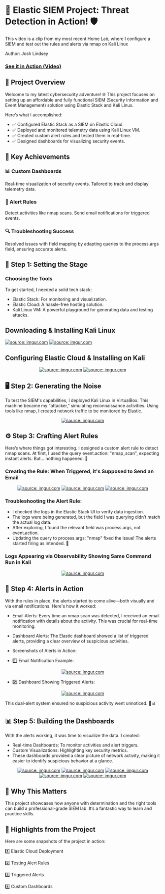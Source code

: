 # 🚀 Elastic SIEM Project: Threat Detection in Action! 🛡️
This video is a clip from my most recent Home Lab, where I configure a SIEM and test out the rules and alerts via nmap on Kali Linux

Author: Josh Lindsey
 ### [See it in Action (Video)](https://youtu.be/LpZ0KIMPMbU)

<h2>📝 Project Overview</h2>
Welcome to my latest cybersecurity adventure! 🌐 This project focuses on setting up an affordable and fully functional SIEM (Security Information and Event Management) solution using Elastic Stack and Kali Linux.

Here’s what I accomplished:

- ✅ Configured Elastic Stack as a SIEM on Elastic Cloud.
- ✅ Deployed and monitored telemetry data using Kali Linux VM.
- ✅ Created custom alert rules and tested them in real-time.
- ✅ Designed dashboards for visualizing security events.

<h2>🌟 Key Achievements</h2>

<h3>📊 Custom Dashboards</h3>
Real-time visualization of security events.
Tailored to track and display telemetry data.
<h3>🚨 Alert Rules</h3>
Detect activities like nmap scans.
Send email notifications for triggered events.
<h3>🔍 Troubleshooting Success</h3>
Resolved issues with field mapping by adapting queries to the process.args field, ensuring accurate alerts.

<h2>🔨 Step 1: Setting the Stage</h2>
<h3>Choosing the Tools</h3>
To get started, I needed a solid tech stack:

- Elastic Stack: For monitoring and visualization.
- Elastic Cloud: A hassle-free hosting solution.
- Kali Linux VM: A powerful playground for generating data and testing attacks.

<p align="center">
<h2>Downloading & Installing Kali Linux</h2>

<a href="https://imgur.com/szPqev8"><img src="https://i.imgur.com/szPqev8.png" title="source: imgur.com" /></a>
<a href="https://imgur.com/PP9Cck3"><img src="https://i.imgur.com/PP9Cck3.png" title="source: imgur.com" /></a></p>



<h2>Configuring Elastic Cloud & Installing on Kali</h2>
<p align="center">
<a href="https://imgur.com/7W9ftHO"><img src="https://i.imgur.com/7W9ftHO.png" title="source: imgur.com" /></a>
<a href="https://imgur.com/LiVcWXm"><img src="https://i.imgur.com/LiVcWXm.png" title="source: imgur.com" /></a></p>


<h2>🖥️ Step 2: Generating the Noise</h2>
To test the SIEM's capabilities, I deployed Kali Linux in VirtualBox. This machine became my “attacker,” simulating reconnaissance activities. Using tools like nmap, I created network traffic to be monitored by Elastic.


<p align="center">
<a href="https://imgur.com/qokcE5Z"><img src="https://i.imgur.com/qokcE5Z.png?1" title="source: imgur.com" /></a></p>



<h2>⚙️ Step 3: Crafting Alert Rules</h2>
Here’s where things got interesting. I designed a custom alert rule to detect nmap scans. At first, I used the query event.action: "nmap_scan", expecting instant alerts. But… nothing happened. 🤔

<h3>Creating the Rule: When Triggered, it's Supposed to Send an Email</h3>
<p align="center">
<a href="https://imgur.com/y1rzYGL"><img src="https://i.imgur.com/y1rzYGL.png" title="source: imgur.com" /></a>
<a href="https://imgur.com/a75Pst5"><img src="https://i.imgur.com/a75Pst5.png" title="source: imgur.com" /></a>
<a href="https://imgur.com/ZwDfTYO"><img src="https://i.imgur.com/ZwDfTYO.png" title="source: imgur.com" /></a></p>

<h3>Troubleshooting the Alert Rule:</h3>

- I checked the logs in the Elastic Stack UI to verify data ingestion.
- The logs were being generated, but the field I was querying didn’t match the actual log data.
- After exploring, I found the relevant field was process.args, not event.action.
- Updating the query to process.args: "nmap" fixed the issue! The alerts started firing as intended. 🎉

<h3>Logs Appearing via Observability Showing Same Command Run in Kali</h3>
<p align="center">
<a href="https://imgur.com/byWkFBp"><img src="https://i.imgur.com/byWkFBp.png?2" title="source: imgur.com" /></a>

<h2>🚨 Step 4: Alerts in Action</h2>
With the rules in place, the alerts started to come alive—both visually and via email notifications. Here's how it worked:

- Email Alerts: Every time an nmap scan was detected, I received an email notification with details about the activity. This was crucial for real-time monitoring.
- Dashboard Alerts: The Elastic dashboard showed a list of triggered alerts, providing a clear overview of suspicious activities.
- Screenshots of Alerts in Action:
  
- 1️⃣ Email Notification Example:
<p align="center">
<a href="https://imgur.com/cX0wMqT"><img src="https://i.imgur.com/cX0wMqT.png" title="source: imgur.com" /></a>

- 2️⃣ Dashboard Showing Triggered Alerts:
<p align="center">
<a href="https://imgur.com/BDKXO5d"><img src="https://i.imgur.com/BDKXO5d.png" title="source: imgur.com" /></a></p>

This dual-alert system ensured no suspicious activity went unnoticed. 📩📊


<h2>📊 Step 5: Building the Dashboards</h2>
With the alerts working, it was time to visualize the data. I created:

- Real-time Dashboards: To monitor activities and alert triggers.
- Custom Visualizations: Highlighting key security metrics.
- These dashboards provided a clear picture of network activity, making it easier to identify suspicious behavior at a glance.
<p align="center">
<a href="https://imgur.com/O5MOGK4"><img src="https://i.imgur.com/O5MOGK4.png" title="source: imgur.com" /></a>
<a href="https://imgur.com/NODCSBO"><img src="https://i.imgur.com/NODCSBO.png" title="source: imgur.com" /></a>
<a href="https://imgur.com/Mr2KF9H"><img src="https://i.imgur.com/Mr2KF9H.png" title="source: imgur.com" /></a>
<a href="https://imgur.com/TU7RtQF"><img src="https://i.imgur.com/TU7RtQF.png" title="source: imgur.com" /></a>
<a href="https://imgur.com/puiaJ9o"><img src="https://i.imgur.com/puiaJ9o.png" title="source: imgur.com" /></a>

</p>

<h2>🎯 Why This Matters</h2>
This project showcases how anyone with determination and the right tools can build a professional-grade SIEM lab. It’s a fantastic way to learn and practice skills.

<h2>📸 Highlights from the Project</h2>
Here are some snapshots of the project in action:

1️⃣ Elastic Cloud Deployment

2️⃣ Testing Alert Rules

3️⃣ Triggered Alerts

4️⃣ Custom Dashboards
